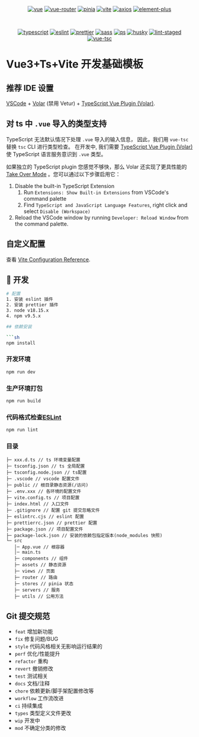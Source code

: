 <div align="center">
   
   [![vue](https://img.shields.io/badge/3.2.47-vue-brightgreen)](https://cn.vuejs.org/guide/introduction.html)
   [![vue-router](https://img.shields.io/badge/4.1.6-vue%20router-yellow)](https://router.vuejs.org/zh/)
   [![pinia](https://img.shields.io/badge/2.0.32-pinia-lightgrey)](https://pinia.vuejs.org/zh/)
   [![vite](https://img.shields.io/badge/4.1.4-vite-orange)](https://cn.vitejs.dev/guide/)
   [![axios](https://img.shields.io/badge/1.3.5-axios-blueviolet)](https://www.axios-http.cn/docs/intro)
   [![element-plus](https://img.shields.io/badge/2.3.3-element--plus-ff69b4)](https://element-plus.org/zh-CN/guide/design.html)

   <br />

   [![typescript](https://img.shields.io/badge/4.8.4-typescript-blue)]()
   [![eslint](https://img.shields.io/badge/8.34.0-eslint-red)]()
   [![prettier](https://img.shields.io/badge/2.8.4-prettier-orange)]()
   [![sass](https://img.shields.io/badge/1.62.0-sass-ff69b4)]()
   [![qs](https://img.shields.io/badge/6.11.1-qs-blueviolet)]()
   [![husky](https://img.shields.io/badge/8.0.3-husky-lightgrey)]()
   [![lint-staged](https://img.shields.io/badge/13.2.1-lint--staged-yellow)]()
   [![vue-tsc](https://img.shields.io/badge/1.2.0-vue--tsc-brightgreen)]()
   
</div>

# Vue3+Ts+Vite 开发基础模板

## 推荐 IDE 设置

[VSCode](https://code.visualstudio.com/) + [Volar](https://marketplace.visualstudio.com/items?itemName=Vue.volar) (禁用 Vetur) + [TypeScript Vue Plugin (Volar)](https://marketplace.visualstudio.com/items?itemName=Vue.vscode-typescript-vue-plugin).

## 对 ts 中 `.vue` 导入的类型支持

TypeScript 无法默认情况下处理 `.vue` 导入的输入信息，
因此，我们用 `vue-tsc` 替换 `tsc` CLI 进行类型检查。 在开发中, 我们需要 [TypeScript Vue Plugin (Volar)](https://marketplace.visualstudio.com/items?itemName=Vue.vscode-typescript-vue-plugin) 使 TypeScript 语言服务意识到 `.vue` 类型。

如果独立的 TypeScript plugin 您感觉不够快，那么 Volar 还实现了更具性能的 [Take Over Mode](https://github.com/johnsoncodehk/volar/discussions/471#discussioncomment-1361669) 。您可以通过以下步骤启用它：

1. Disable the built-in TypeScript Extension
   1. Run `Extensions: Show Built-in Extensions` from VSCode's command palette
   2. Find `TypeScript and JavaScript Language Features`, right click and select `Disable (Workspace)`
2. Reload the VSCode window by running `Developer: Reload Window` from the command palette.

## 自定义配置

查看 [Vite Configuration Reference](https://vitejs.dev/config/).

## 🚀 开发

```bash
# 配置
1. 安装 eslint 插件
2. 安装 prettier 插件
3. node v18.15.x
4. npm v9.5.x

## 依赖安装

```sh
npm install
```

### 开发环境

```sh
npm run dev
```

### 生产环境打包

```sh
npm run build
```

### 代码格式检查[ESLint](https://eslint.org/) 

```sh
npm run lint
```

### 目录

```
├─ xxx.d.ts // ts 环境变量配置
├─ tsconfig.json // ts 全局配置
├─ tsconfig.node.json // ts配置
├─ .vscode // vscode 配置文件
├─ public // 根目录静态资源(/访问)
├─ .env.xxx // 各环境的配置文件
├─ vite.config.ts // 项目配置
├─ index.html // 入口文件
├─ .gitignore // 配置 git 提交忽略文件
├─ eslintrc.cjs // eslint 配置
├─ prettierrc.json // prettier 配置
├─ package.json // 项目配置文件
├─ package-lock.json // 安装的依赖包指定版本(node_modules 快照)
└─ src
   │─ App.vue // 根容器
   │─ main.ts
   ├─ components // 组件
   ├─ assets // 静态资源
   ├─ views // 页面
   ├─ router // 路由
   ├─ stores // pinia 状态
   ├─ servers // 服务
   ├─ utils // 公用方法
```

## Git 提交规范

- `feat` 增加新功能
- `fix` 修复问题/BUG
- `style` 代码风格相关无影响运行结果的
- `perf` 优化/性能提升
- `refactor` 重构
- `revert` 撤销修改
- `test` 测试相关
- `docs` 文档/注释
- `chore` 依赖更新/脚手架配置修改等
- `workflow` 工作流改进
- `ci` 持续集成
- `types` 类型定义文件更改
- `wip` 开发中
- `mod` 不确定分类的修改

